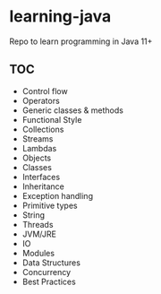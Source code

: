# learning-java
Repo to learn programming in Java 11+

## TOC
- Control flow
- Operators
- Generic classes & methods
- Functional Style
- Collections
- Streams
- Lambdas
- Objects
- Classes
- Interfaces
- Inheritance
- Exception handling
- Primitive types
- String
- Threads
- JVM/JRE
- IO
- Modules
- Data Structures
- Concurrency
- Best Practices
